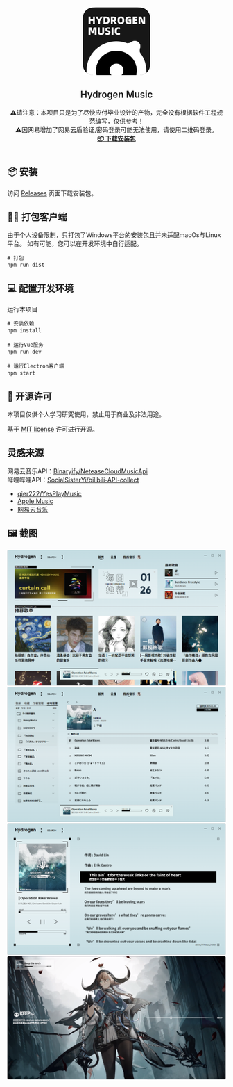 <br />
<p align="center">
  <a href="https://github.com/Kaidesuyo/Hydrogen-Music" target="blank">
    <img src="img/icon.png" alt="Logo" width="156" height="156">
  </a>
  <h2 align="center" style="font-weight: 600">Hydrogen Music</h2>

  <p align="center">
    ⚠️请注意：本项目只是为了尽快应付毕业设计的产物，完全没有根据软件工程规范编写，仅供参考！
    <br />
    ⚠️因网易增加了网易云盾验证,密码登录可能无法使用，请使用二维码登录。
    <br />
    <a href="#%EF%B8%8F-安装" target="blank"><strong>📦️ 下载安装包</strong></a>
    <br />
    <br />
  </p>
</p>

## 📦️ 安装

访问 [Releases](https://github.com/Kaidesuyo/Hydrogen-Music/releases)
页面下载安装包。

## 👷‍♂️ 打包客户端

由于个人设备限制，只打包了Windows平台的安装包且并未适配macOs与Linux平台。
如有可能，您可以在开发环境中自行适配。

```shell
# 打包
npm run dist
```

## :computer: 配置开发环境

运行本项目

```shell
# 安装依赖
npm install

# 运行Vue服务
npm run dev

# 运行Electron客户端
npm start
```

## 📜 开源许可

本项目仅供个人学习研究使用，禁止用于商业及非法用途。

基于 [MIT license](https://opensource.org/licenses/MIT) 许可进行开源。

## 灵感来源

网易云音乐API：[Binaryify/NeteaseCloudMusicApi](https://github.com/Binaryify/NeteaseCloudMusicApi)<br />
哔哩哔哩API：[SocialSisterYi/bilibili-API-collect](https://github.com/SocialSisterYi/bilibili-API-collect)

- [qier222/YesPlayMusic](https://github.com/qier222/YesPlayMusic)
- [Apple Music](https://music.apple.com)
- [网易云音乐](https://music.163.com)

## 🖼️ 截图

![home][home-screenshot]
![playlist][playlist-screenshot]
![lyric][lyric-screenshot]
![music_video][music_video-screenshot]

<!-- MARKDOWN LINKS & IMAGES -->
<!-- https://www.markdownguide.org/basic-syntax/#reference-style-links -->

[home-screenshot]: img/home.png
[playlist-screenshot]: img/playlist.png
[lyric-screenshot]: img/lyric.png
[music_video-screenshot]: img/music_video.png
